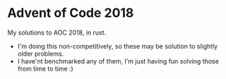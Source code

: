 # Advent of Code 2018
My solutions to AOC 2018, in rust.

- I'm doing this non-competitively, so these may be solution to slightly older problems.
- I have'nt benchmarked any of them, I'm just having fun solving those from time to time :)
